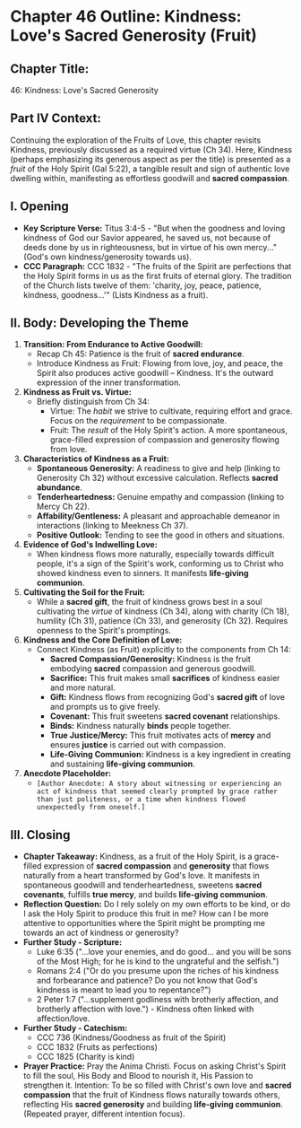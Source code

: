 # Chapter 46 Outline: Kindness: Love's Sacred Generosity (Fruit)

## Chapter Title:
46: Kindness: Love's Sacred Generosity

## Part IV Context:
Continuing the exploration of the Fruits of Love, this chapter revisits Kindness, previously discussed as a required virtue (Ch 34). Here, Kindness (perhaps emphasizing its generous aspect as per the title) is presented as a *fruit* of the Holy Spirit (Gal 5:22), a tangible result and sign of authentic love dwelling within, manifesting as effortless goodwill and **sacred compassion**.

## I. Opening

*   **Key Scripture Verse:** Titus 3:4-5 - "But when the goodness and loving kindness of God our Savior appeared, he saved us, not because of deeds done by us in righteousness, but in virtue of his own mercy..." (God's own kindness/generosity towards us).
*   **CCC Paragraph:** CCC 1832 - "The fruits of the Spirit are perfections that the Holy Spirit forms in us as the first fruits of eternal glory. The tradition of the Church lists twelve of them: 'charity, joy, peace, patience, kindness, goodness...'" (Lists Kindness as a fruit).

## II. Body: Developing the Theme

1.  **Transition: From Endurance to Active Goodwill:**
    *   Recap Ch 45: Patience is the fruit of **sacred endurance**.
    *   Introduce Kindness as Fruit: Flowing from love, joy, and peace, the Spirit also produces active goodwill – Kindness. It's the outward expression of the inner transformation.
2.  **Kindness as Fruit vs. Virtue:**
    *   Briefly distinguish from Ch 34:
        *   Virtue: The *habit* we strive to cultivate, requiring effort and grace. Focus on the *requirement* to be compassionate.
        *   Fruit: The *result* of the Holy Spirit's action. A more spontaneous, grace-filled expression of compassion and generosity flowing from love.
3.  **Characteristics of Kindness as a Fruit:**
    *   **Spontaneous Generosity:** A readiness to give and help (linking to Generosity Ch 32) without excessive calculation. Reflects **sacred abundance**.
    *   **Tenderheartedness:** Genuine empathy and compassion (linking to Mercy Ch 22).
    *   **Affability/Gentleness:** A pleasant and approachable demeanor in interactions (linking to Meekness Ch 37).
    *   **Positive Outlook:** Tending to see the good in others and situations.
4.  **Evidence of God's Indwelling Love:**
    *   When kindness flows more naturally, especially towards difficult people, it's a sign of the Spirit's work, conforming us to Christ who showed kindness even to sinners. It manifests **life-giving communion**.
5.  **Cultivating the Soil for the Fruit:**
    *   While a **sacred gift**, the fruit of kindness grows best in a soul cultivating the *virtue* of kindness (Ch 34), along with charity (Ch 18), humility (Ch 31), patience (Ch 33), and generosity (Ch 32). Requires openness to the Spirit's promptings.
6.  **Kindness and the Core Definition of Love:**
    *   Connect Kindness (as Fruit) explicitly to the components from Ch 14:
        *   **Sacred Compassion/Generosity:** Kindness is the fruit embodying **sacred** compassion and generous goodwill.
        *   **Sacrifice:** This fruit makes small **sacrifices** of kindness easier and more natural.
        *   **Gift:** Kindness flows from recognizing God's **sacred gift** of love and prompts us to give freely.
        *   **Covenant:** This fruit sweetens **sacred covenant** relationships.
        *   **Binds:** Kindness naturally **binds** people together.
        *   **True Justice/Mercy:** This fruit motivates acts of **mercy** and ensures **justice** is carried out with compassion.
        *   **Life-Giving Communion:** Kindness is a key ingredient in creating and sustaining **life-giving communion**.
7.  **Anecdote Placeholder:**
    *   `[Author Anecdote: A story about witnessing or experiencing an act of kindness that seemed clearly prompted by grace rather than just politeness, or a time when kindness flowed unexpectedly from oneself.]`

## III. Closing

*   **Chapter Takeaway:** Kindness, as a fruit of the Holy Spirit, is a grace-filled expression of **sacred compassion** and **generosity** that flows naturally from a heart transformed by God's love. It manifests in spontaneous goodwill and tenderheartedness, sweetens **sacred covenants**, fulfills **true mercy**, and builds **life-giving communion**.
*   **Reflection Question:** Do I rely solely on my own efforts to be kind, or do I ask the Holy Spirit to produce this fruit in me? How can I be more attentive to opportunities where the Spirit might be prompting me towards an act of kindness or generosity?
*   **Further Study - Scripture:**
    *   Luke 6:35 ("...love your enemies, and do good... and you will be sons of the Most High; for he is kind to the ungrateful and the selfish.")
    *   Romans 2:4 ("Or do you presume upon the riches of his kindness and forbearance and patience? Do you not know that God's kindness is meant to lead you to repentance?")
    *   2 Peter 1:7 ("...supplement godliness with brotherly affection, and brotherly affection with love.") - Kindness often linked with affection/love.
*   **Further Study - Catechism:**
    *   CCC 736 (Kindness/Goodness as fruit of the Spirit)
    *   CCC 1832 (Fruits as perfections)
    *   CCC 1825 (Charity is kind)
*   **Prayer Practice:** Pray the Anima Christi. Focus on asking Christ's Spirit to fill the soul, His Body and Blood to nourish it, His Passion to strengthen it. Intention: To be so filled with Christ's own love and **sacred compassion** that the fruit of Kindness flows naturally towards others, reflecting His **sacred generosity** and building **life-giving communion**. (Repeated prayer, different intention focus).
